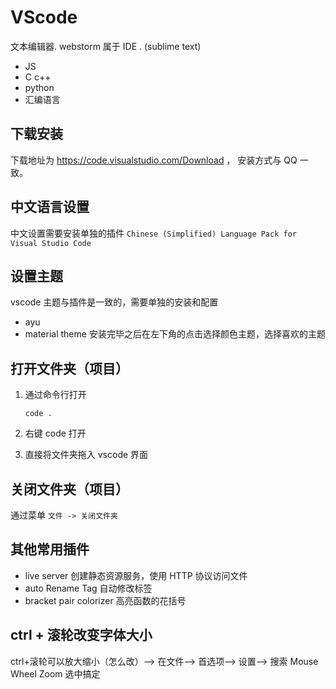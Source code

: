 # VScode

文本编辑器. webstorm 属于 IDE . (sublime text)

* JS
* C c++
* python
* 汇编语言

## 下载安装
下载地址为 https://code.visualstudio.com/Download ， 安装方式与 QQ 一致。

## 中文语言设置
中文设置需要安装单独的插件 `Chinese (Simplified) Language Pack for Visual Studio Code`

## 设置主题
vscode 主题与插件是一致的，需要单独的安装和配置
* ayu
* material theme 
安装完毕之后在左下角的点击选择颜色主题，选择喜欢的主题

## 打开文件夹（项目）
1. 通过命令行打开

    ```
    code .
    ```
2. 右键 code 打开
3. 直接将文件夹拖入 vscode 界面

## 关闭文件夹（项目）
通过菜单 `文件 -> 关闭文件夹`

## 其他常用插件
* live server       创建静态资源服务，使用 HTTP 协议访问文件
* auto Rename Tag   自动修改标签
* bracket pair colorizer    高亮函数的花括号

## ctrl + 滚轮改变字体大小
ctrl+滚轮可以放大缩小（怎么改）--> 在文件--> 首选项--> 设置--> 搜索 Mouse Wheel Zoom 选中搞定

